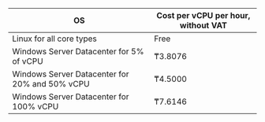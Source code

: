 OS | Cost per vCPU per hour, without VAT
--- | ---
Linux for all core types | Free
Windows Server Datacenter for 5% of vCPU | ₸3.8076
Windows Server Datacenter for 20% and 50% vCPU | ₸4.5000
Windows Server Datacenter for 100% vCPU | ₸7.6146